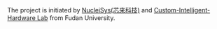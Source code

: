 The project is initiated by [NucleiSys(芯来科技)](https://www.nucleisys.com/) and [Custom-Intelligent-Hardware Lab](https://cihlab.github.io) from Fudan University.
